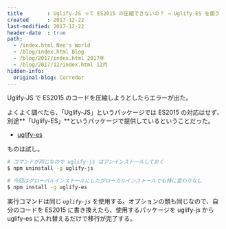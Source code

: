 ```yaml
---
title        : Uglify-JS って ES2015 の圧縮できないの？ → Uglify-ES を使う
created      : 2017-12-22
last-modified: 2017-12-22
header-date  : true
path:
  - /index.html Neo's World
  - /blog/index.html Blog
  - /blog/2017/index.html 2017年
  - /blog/2017/12/index.html 12月
hidden-info:
  original-blog: Corredor
---
```


Uglify-JS で ES2015 のコードを圧縮しようとしたらエラーが出た。

よくよく調べたら、「Uglify-JS」というパッケージでは ES2015 の対応はせず、別途**「Uglify-ES」**というパッケージで提供しているということだった。

- [uglify-es](https://www.npmjs.com/package/uglify-es)

ものは試し。

```bash
# コマンドが同じなので uglify-js はアンインストールしておく
$ npm uninstall -g uglify-js

# 今回はグローバルインストールにしたがローカルインストールでも特に変わりなし
$ npm install -g uglify-es
```

実行コマンドは同じ _`uglify-js`_ を使用する。オプションの類も同じなので、自分のコードを ES2015 に書き換えたら、使用するパッケージを uglify-js から uglify-es に入れ替えるだけで移行が完了する。
